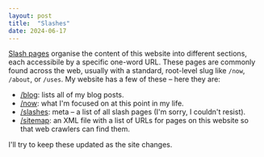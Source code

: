 ```yaml
---
layout: post
title:  "Slashes"
date: 2024-06-17
---
```


[Slash pages](https://slashpages.net/) organise the content of this website into different sections, each accessibile by a specific one-word URL. These pages are commonly found across the web, usually with a standard, root-level slug like `/now`, `/about`, or `/uses`. My website has a few of these – here they are:

* [/blog](/blog): lists all of my blog posts.
* [/now](/now): what I'm focused on at this point in my life.
* [/slashes](/slashes): meta – a list of all slash pages (I'm sorry, I couldn't resist).
* [/sitemap](/sitemap): an XML file with a list of URLs for pages on this website so that web crawlers can find them.

I'll try to keep these updated as the site changes.
